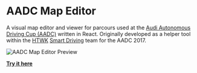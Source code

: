 # AADC Map Editor
A visual map editor and viewer for parcours used at the [Audi Autonomous Driving Cup (AADC)](https://www.audi-autonomous-driving-cup.com) written in React. Originally developed as a helper tool within the [HTWK](https://www.htwk-leipzig.de/en/htwk-leipzig/) [Smart Driving](http://smart-driving.htwk-leipzig.de) team for the AADC 2017.

![AADC Map Editor Preview](https://i.imgur.com/74ncUK3.png "Preview")

**[Try it here](https://grubersjoe.github.io/aadc-map-editor/)**
